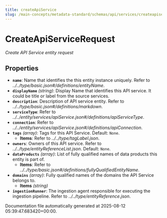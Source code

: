 ```yaml
---
title: createApiService
slug: /main-concepts/metadata-standard/schemas/api/services/createapiservice
---
```


# CreateApiServiceRequest

*Create API Service entity request*

## Properties

- **`name`**: Name that identifies the this entity instance uniquely. Refer to *../../type/basic.json#/definitions/entityName*.
- **`displayName`** *(string)*: Display Name that identifies this API service. It could be title or label from the source services.
- **`description`**: Description of API service entity. Refer to *../../type/basic.json#/definitions/markdown*.
- **`serviceType`**: Refer to *../../entity/services/apiService.json#/definitions/apiServiceType*.
- **`connection`**: Refer to *../../entity/services/apiService.json#/definitions/apiConnection*.
- **`tags`** *(array)*: Tags for this API Service. Default: `None`.
  - **Items**: Refer to *../../type/tagLabel.json*.
- **`owners`**: Owners of this API service. Refer to *../../type/entityReferenceList.json*. Default: `None`.
- **`dataProducts`** *(array)*: List of fully qualified names of data products this entity is part of.
  - **Items**: Refer to *../../type/basic.json#/definitions/fullyQualifiedEntityName*.
- **`domains`** *(array)*: Fully qualified names of the domains the API Service belongs to.
  - **Items** *(string)*
- **`ingestionRunner`**: The ingestion agent responsible for executing the ingestion pipeline. Refer to *../../type/entityReference.json*.


Documentation file automatically generated at 2025-08-12 05:39:47.683420+00:00.
